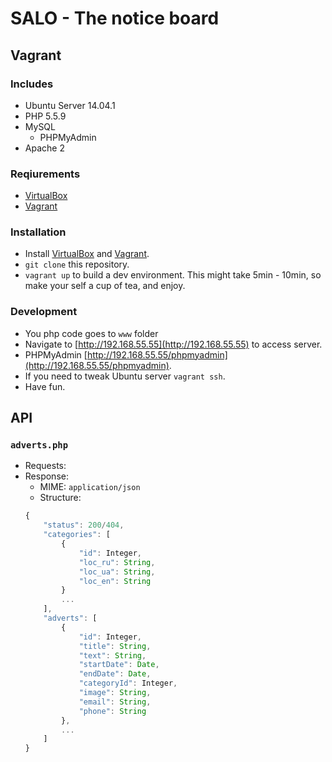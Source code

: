 SALO - The notice board
====

## Vagrant
### Includes
 * Ubuntu Server 14.04.1
 * PHP 5.5.9
 * MySQL
    + PHPMyAdmin
 * Apache 2

### Reqiurements

 * [VirtualBox](https://www.virtualbox.org/wiki/Downloads)
 * [Vagrant](https://www.vagrantup.com/downloads.html)

### Installation
 
 * Install [VirtualBox](https://www.virtualbox.org/wiki/Downloads) and [Vagrant](https://www.vagrantup.com/downloads.html).
 * `git clone` this repository.
 * `vagrant up` to build a dev environment. This might take 5min - 10min, so make your self a cup of tea, and enjoy.

### Development

 * You php code goes to `www` folder
 * Navigate to [http://192.168.55.55](http://192.168.55.55) to access server.
 * PHPMyAdmin [http://192.168.55.55/phpmyadmin](http://192.168.55.55/phpmyadmin).
 * If you need to tweak Ubuntu server `vagrant ssh`.
 * Have fun.

## API

### `adverts.php`
 + Requests: 
 + Response:
    + MIME: `application/json`
    + Structure:
    ```js
    {
        "status": 200/404,
        "categories": [
            {
                "id": Integer,
                "loc_ru": String,
                "loc_ua": String,
                "loc_en": String
            }
            ...
        ],
        "adverts": [
            {
                "id": Integer,
                "title": String,
                "text": String,
                "startDate": Date,
                "endDate": Date,
                "categoryId": Integer,
                "image": String,
                "email": String,
                "phone": String
            },
            ...
        ]
    }
    ```